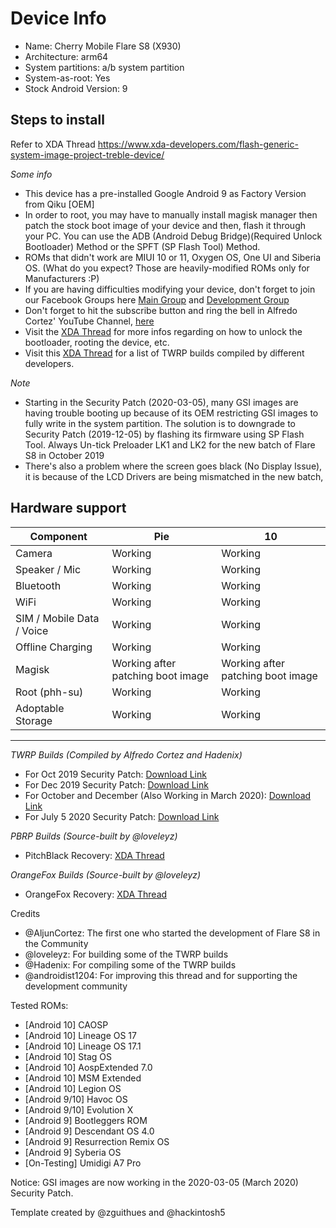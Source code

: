 # Device Info

- Name: Cherry Mobile Flare S8 (X930)  
- Architecture: arm64
- System partitions: a/b system partition
- System-as-root: Yes
- Stock Android Version: 9

## Steps to install
Refer to XDA Thread
https://www.xda-developers.com/flash-generic-system-image-project-treble-device/

*Some info*

- This device has a pre-installed Google Android 9 as Factory Version from Qiku [OEM]
- In order to root, you may have to manually install magisk manager then patch the stock boot image of your device and then, flash it through your PC. You can use the ADB (Android Debug Bridge)(Required Unlock Bootloader) Method or the SPFT (SP Flash Tool) Method.
- ROMs that didn't work are MIUI 10 or 11, Oxygen OS, One UI and Siberia OS. (What do you expect? Those are heavily-modified ROMs only for Manufacturers :P)
- If you are having difficulties modifying your device, don't forget to join our Facebook Groups here [Main Group](https://www.facebook.com/groups/746336425785682) and [Development Group](https://www.facebook.com/groups/468424323767473)
- Don't forget to hit the subscribe button and ring the bell in Alfredo Cortez' YouTube Channel, [here](https://www.youtube.com/channel/UCzpW0hWPTSkPzqzVgZ-5bjg)
- Visit the [XDA Thread](https://forum.xda-developers.com/android/development/guide-cherry-mobile-flare-s8-rooting-t4133827) for more infos regarding on how to unlock the bootloader, rooting the device, etc.
- Visit this [XDA Thread](https://forum.xda-developers.com/android/development/recovery-twrp-3-4-0-cherry-mobile-flare-t4145129) for a list of TWRP builds compiled by different developers.

*Note*

- Starting in the Security Patch (2020-03-05), many GSI images are having trouble booting up because of its OEM restricting GSI images to fully write in the system partition. The solution is to downgrade to Security Patch (2019-12-05) by flashing its firmware using SP Flash Tool. Always Un-tick Preloader LK1 and LK2 for the new batch of Flare S8 in October 2019
- There's also a problem where the screen goes black (No Display Issue), it is because of the LCD Drivers are being mismatched in the new batch,

## Hardware support

| Component                 |      Pie                             |              10                |
|---------------------------|--------------------------------------|--------------------------------|
| Camera                    | Working                              | Working                        |
| Speaker / Mic             | Working                              | Working                       |
| Bluetooth                 | Working                              | Working                       |
| WiFi                      | Working                              | Working                       |
| SIM / Mobile Data / Voice | Working                              | Working                       |
| Offline Charging          | Working                              | Working                       |
| Magisk                    | Working after patching boot image | Working after patching boot image |
| Root (phh-su) | Working | Working |
| Adoptable Storage         | Working                              | Working                       |
---

*TWRP Builds (Compiled by Alfredo Cortez and Hadenix)*

- For Oct 2019 Security Patch: [Download Link](https://drive.google.com/file/d/1-05l9vfdq-jcn3CqjeNOkOyAqnBEJyvU/view?usp=drivesdk)
- For Dec 2019 Security Patch: [Download Link](https://drive.google.com/file/d/1-xmMRWiHw_PsFFX0g5z6eGTozuEE44RH/view?usp=drivesdk)
- For October and December (Also Working in March 2020): [Download Link](https://drive.google.com/file/d/1-8OxY5HaOECEVhJSpvXMZD9AFyLvxsWO/view?usp=drivesdk)
- For July 5 2020 Security Patch: [Download Link](https://drive.google.com/file/d/1-CcQM4s_7UloUbA5HJN8bru7kw_jSaTG/view?usp=drivesdk)

*PBRP Builds (Source-built by @loveleyz)*

- PitchBlack Recovery: [XDA Thread](https://forum.xda-developers.com/android/development/recovery-pbrp-3-0-0-cherry-mobile-flare-t4145107)

*OrangeFox Builds (Source-built by @loveleyz)*

- OrangeFox Recovery: [XDA Thread](https://forum.xda-developers.com/android/development/experimental-orangefox-recovery-project-t4145125)

Credits 
- @AljunCortez: The first one who started the development of Flare S8 in the Community
- @loveleyz: For building some of the TWRP builds
- @Hadenix: For compiling some of the TWRP builds
- @androidist1204: For improving this thread and for supporting the development community
  
Tested ROMs:
- [Android 10] CAOSP
- [Android 10] Lineage OS 17
- [Android 10] Lineage OS 17.1
- [Android 10] Stag OS
- [Android 10] AospExtended 7.0
- [Android 10] MSM Extended
- [Android 10] Legion OS
- [Android 9/10] Havoc OS
- [Android 9/10] Evolution X
- [Android 9] Bootleggers ROM
- [Android 9] Descendant OS 4.0
- [Android 9] Resurrection Remix OS
- [Android 9] Syberia OS
- [On-Testing] Umidigi A7 Pro

Notice: GSI images are now working in the 2020-03-05 (March 2020) Security Patch.
        
Template created by @zguithues and @hackintosh5